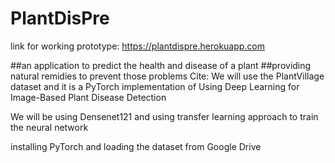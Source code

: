 # PlantDisPre
link for working prototype: https://plantdispre.herokuapp.com

##an application to predict the health and disease of a plant
##providing natural remidies to prevent those problems
Cite: We will use the PlantVillage dataset and it is a PyTorch implementation of Using Deep Learning for Image-Based Plant Disease Detection

We will be using Densenet121 and using transfer learning approach to train the neural network

installing PyTorch and loading the dataset from Google Drive
